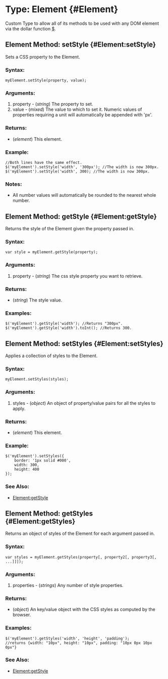 Type: Element {#Element}
========================

Custom Type to allow all of its methods to be used with any DOM element via the dollar function [$][].



Element Method: setStyle {#Element:setStyle}
--------------------------------------------

Sets a CSS property to the Element.

### Syntax:

	myElement.setStyle(property, value);

### Arguments:

1. property - (*string*) The property to set.
2. value    - (*mixed*) The value to which to set it. Numeric values of properties requiring a unit will automatically be appended with 'px'.

### Returns:

* (*element*) This element.

### Example:
	//Both lines have the same effect.
	$('myElement').setStyle('width', '300px'); //The width is now 300px.
	$('myElement').setStyle('width', 300); //The width is now 300px.

### Notes:

- All number values will automatically be rounded to the nearest whole number.



Element Method: getStyle {#Element:getStyle}
--------------------------------------------

Returns the style of the Element given the property passed in.

### Syntax:

	var style = myElement.getStyle(property);

### Arguments:

1. property - (*string*) The css style property you want to retrieve.

### Returns:

* (*string*) The style value.

### Examples:

	$('myElement').getStyle('width'); //Returns "300px".
	$('myElement').getStyle('width').toInt(); //Returns 300.



Element Method: setStyles {#Element:setStyles}
----------------------------------------------

Applies a collection of styles to the Element.

### Syntax:

	myElement.setStyles(styles);

### Arguments:

1. styles - (*object*) An object of property/value pairs for all the styles to apply.

### Returns:

* (*element*) This element.

### Example:

	$('myElement').setStyles({
		border: '1px solid #000',
		width: 300,
		height: 400
	});

### See Also:

- [Element:getStyle][]



Element Method: getStyles {#Element:getStyles}
----------------------------------------------

Returns an object of styles of the Element for each argument passed in.

### Syntax:

	var styles = myElement.getStyles(property[, property2[, property3[, ...]]]);

### Arguments:

1. properties - (*strings*) Any number of style properties.

### Returns:

* (*object*) An key/value object with the CSS styles as computed by the browser.

### Examples:

	$('myElement').getStyles('width', 'height', 'padding');
	//returns {width: "10px", height: "10px", padding: "10px 0px 10px 0px"}

### See Also:

- [Element:getStyle][]



[$]: /core/Element/Element/#Window:dollar
[Function]: /core/Native/Function
[Element:getStyle]: #Element:getStyle
